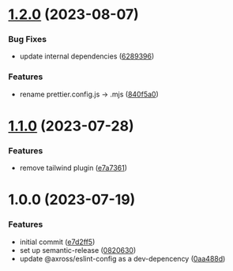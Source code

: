 # [1.2.0](https://github.com/axross/prettier-config/compare/v1.1.0...v1.2.0) (2023-08-07)

### Bug Fixes

- update internal dependencies ([6289396](https://github.com/axross/prettier-config/commit/62893962febf502e80b75ef09ef340be55b8ab9a))

### Features

- rename prettier.config.js -> .mjs ([840f5a0](https://github.com/axross/prettier-config/commit/840f5a0aeefc29b4cad24f7a9c601663c72a0e6c))

# [1.1.0](https://github.com/axross/prettier-config/compare/v1.0.0...v1.1.0) (2023-07-28)

### Features

- remove tailwind plugin ([e7a7361](https://github.com/axross/prettier-config/commit/e7a736199939a5fe3e143863ca28be2f84b30af7))

# 1.0.0 (2023-07-19)

### Features

- initial commit ([e7d2ff5](https://github.com/axross/prettier-config/commit/e7d2ff5236d3d0ace1d12e416cded3e9651bd2df))
- set up semantic-release ([0820630](https://github.com/axross/prettier-config/commit/08206307e0c9e80bf80266e013a462d070d234e6))
- update @axross/eslint-config as a dev-depencency ([0aa488d](https://github.com/axross/prettier-config/commit/0aa488def01e85d92979f313f80ea54886d9d7e9))
